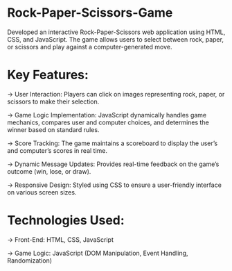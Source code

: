 # Rock-Paper-Scissors-Game
Developed an interactive Rock-Paper-Scissors web application using HTML, CSS, and JavaScript. The game allows users to select between rock, paper, or scissors and play against a computer-generated move.

# Key Features:

-> User Interaction: Players can click on images representing rock, paper, or scissors to make their selection.

-> Game Logic Implementation: JavaScript dynamically handles game mechanics, compares user and computer choices, and determines the winner based on standard rules.

-> Score Tracking: The game maintains a scoreboard to display the user’s and computer’s scores in real time.

-> Dynamic Message Updates: Provides real-time feedback on the game’s outcome (win, lose, or draw).

-> Responsive Design: Styled using CSS to ensure a user-friendly interface on various screen sizes.
 
# Technologies Used:

-> Front-End: HTML, CSS, JavaScript

-> Game Logic: JavaScript (DOM Manipulation, Event Handling, Randomization)
